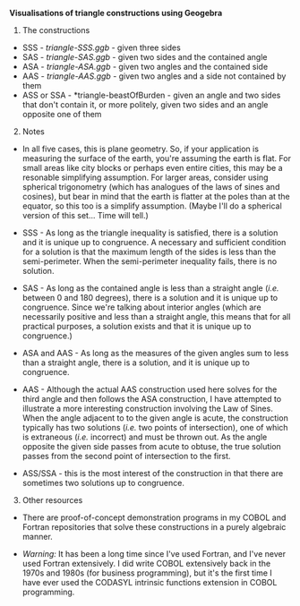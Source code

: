 **Visualisations of triangle constructions using Geogebra**

1. The constructions
  + SSS - *triangle-SSS.ggb* - given three sides
  + SAS - *triangle-SAS.ggb* - given two sides and the contained angle
  + ASA - *triangle-ASA.ggb* - given two angles and the contained side
  + AAS - *triangle-AAS.ggb* - given two angles and a side not contained by them
  + ASS or SSA - *triangle-beastOfBurden - given an angle and two sides that don't contain it, or more politely, given two sides and an angle opposite one of them

2. Notes
  + In all five cases, this is plane geometry.  So, if your application is measuring the surface of the earth, you're assuming the earth is flat.  For small areas like city blocks or perhaps even entire cities, this may be a resonable simplifying assumption.  For larger areas, consider using spherical trigonometry (which has analogues of the laws of sines and cosines), but bear in mind that the earth is flatter at the poles than at the equator, so this too is a simplify assumption.  (Maybe I'll do a spherical version of this set...  Time will tell.)
  
  + SSS - As long as the triangle inequality is satisfied, there is a solution and it is unique up to congruence.  A necessary and sufficient condition for a solution is that the maximum length of the sides is less than the semi-perimeter.  When the semi-perimeter inequality fails, there is no solution.

  + SAS - As long as the contained angle is less than a straight angle (*i.e.* between 0 and 180 degrees), there is a solution and it is unique up to congruence.  Since we're talking about interior angles (which are necessarily positive and less than a straight angle, this means that for all practical purposes, a solution exists and that it is unique up to congruence.)

  + ASA and AAS - As long as the measures of the given angles sum to less than a straight angle, there is a solution, and it is unique up to congruence.

  + AAS - Although the actual AAS construction used here solves for the third angle and then follows the ASA construction, I have attempted to illustrate a more interesting construction involving the Law of Sines.  When the angle adjacent to to the given angle is acute, the construction typically has two solutions (_i.e._ two points of intersection), one of which is extraneous (_i.e._ incorrect) and must be thrown out.  As the angle opposite the given side passes from acute to obtuse, the true solution passes from the second point of intersection to the first.
  
  + ASS/SSA - this is the most interest of the construction in that there are sometimes two solutions up to congruence.

3. Other resources
  + There are proof-of-concept demonstration programs in my COBOL and Fortran repositories that solve these constructions in a purely algebraic manner.

  + *Warning:* It has been a long time since I've used Fortran, and I've never used Fortran extensively.  I did write COBOL extensively back in the 1970s and 1980s (for business programming), but it's the first time I have ever used the CODASYL intrinsic functions extension in COBOL programming.
